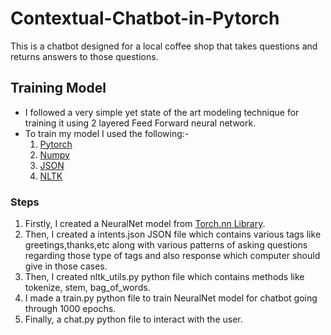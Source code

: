 # Contextual-Chatbot-in-Pytorch
This is a chatbot designed for a local coffee shop that takes questions and returns answers to those questions.
## Training Model
- I followed a very simple yet state of the art modeling technique for training it using 2 layered Feed Forward neural network.
- To train my model I used the following:-
    1. [Pytorch](https://pytorch.org/)
    2. [Numpy](https://numpy.org/)
    3. [JSON](https://www.json.org/json-en.html)
    4. [NLTK](https://www.nltk.org/)
### Steps
1. Firstly, I created a NeuralNet model from [Torch.nn Library](https://pytorch.org/docs/stable/nn.html).
2. Then, I created a intents.json JSON file which contains various tags like greetings,thanks,etc along with various patterns of asking questions regarding those type of tags and also response which computer should give in those cases.
3. Then, I created nltk_utils.py python file which contains methods like tokenize, stem, bag_of_words.
4. I made a train.py python file to train NeuralNet model for chatbot going through 1000 epochs.
5. Finally, a chat.py python file to interact with the user.

